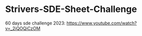 # Strivers-SDE-Sheet-Challenge
60 days sde challenge 2023:   https://www.youtube.com/watch?v=_2iQOQiCzOM
